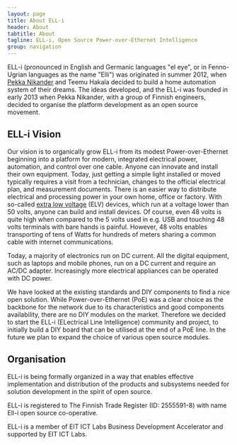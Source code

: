 ```yaml
---
layout: page
title: About ELL-i
header: About
tabtitle: About
tagline: ELL-i, Open Source Power-over-Ethernet Intelligence
group: navigation
---
```


ELL-i (pronounced in English and Germanic languages "el eye", or in
Fenno-Ugrian languages as the name "Elli") was originated in summer
2012, when [Pekka Nikander](http://www.pnr.iki.fi) and Teemu Hakala
decided to build a home automation system of their dreams.  The ideas
developed, and the ELL-i was founded in early 2013 when Pekka
Nikander, with a group of Finnish engineers, decided to organise the
platform development as an open source movement.

## ELL-i Vision

Our vision is to organically grow ELL-i from its modest
Power-over-Ethernet beginning into a platform for modern, integrated
electrical power, automation, and control over one cable.  Anyone can
innovate and install their own equipment.  Today, just getting a
simple light installed or moved typically requires a visit from a
technician, changes to the official electrical plan, and measurement
documents.  There is an easier way to distribute electrical and
processing power in your own home, office or factory. With so-called
[extra low voltage](http://en.wikipedia.org/wiki/Extra-low_voltage)
(ELV) devices, which run at a voltage lower than 50 volts, anyone can
build and install devices.  Of course, even 48 volts is quite high when
compared to the 5 volts used in e.g. USB and touching 48 volts
terminals with bare hands is painful.  However, 48 volts enables
transporting of tens of Watts for hundreds of meters sharing a common
cable with internet communications.

Today, a majority of electronics run on DC current.  All the digital
equipment, such as laptops and mobile phones, run on a DC current and
require an AC/DC adapter.  Increasingly more electrical appliances can
be operated with DC power.

We have looked at the existing standards and DIY components to find a
nice open solution.  While Power-over-Ethernet (PoE) was a clear
choice as the backbone for the network due to its characteristics and
good components availability, there are no DIY modules on the market.
Therefore we decided to start the ELL-i (ELectrical Line Intelligence)
community and project, to initially build a DIY board that can be
utilised at the end of a PoE line.  In the future we plan to expand
the choice of various open source modules.

## Organisation

ELL-i is being formally organized in a way that enables effective
implementation and distribution of the products and subsystems needed
for solution development in the spirit of open source.

ELL-i is registered to The Finnish Trade Register (ID: 2555591-8) with
name Ell-i open source co-operative.

ELL-i is a member of EIT ICT Labs Business Development Accelerator and
supported by EIT ICT Labs. 
